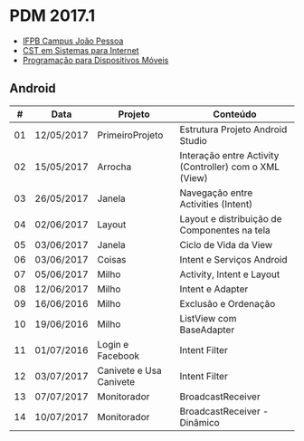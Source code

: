 # PDM 2017.1

- [IFPB Campus João Pessoa](http://www.ifpb.edu.br/campi/campi/joao-pessoa)
- [CST em Sistemas para Internet](http://estudante.ifpb.edu.br/cursos/39)
- [Programação para Dispositivos Móveis](http://pdm.valeriacavalcanti.com.br)

## Android

\# | Data | Projeto | Conteúdo
--- | --- | --- | ---
01 | 12/05/2017 | PrimeiroProjeto | Estrutura Projeto Android Studio
02 | 15/05/2017 | Arrocha | Interação entre Activity (Controller) com o XML (View)
03 | 26/05/2017 | Janela | Navegação entre Activities (Intent)
04 | 02/06/2017 | Layout | Layout e distribuição de Componentes na tela
05 | 03/06/2017 | Janela | Ciclo de Vida da View
06 | 03/06/2017 | Coisas | Intent e Serviços Android
07 | 05/06/2017 | Milho| Activity, Intent e Layout
08 | 12/06/2017 | Milho | Intent e Adapter
09 | 16/06/2016 | Milho | Exclusão e Ordenação
10 | 19/06/2016 | Milho | ListView com BaseAdapter
11 | 01/07/2016 | Login e Facebook | Intent Filter
12 | 03/07/2017 | Canivete e Usa Canivete | Intent Filter
13 | 07/07/2017 | Monitorador | BroadcastReceiver
14 | 10/07/2017 | Monitorador | BroadcastReceiver - Dinâmico
